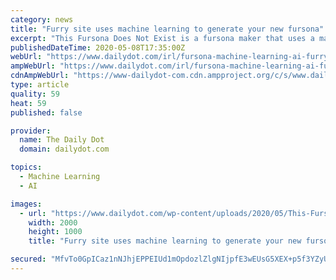 ```yaml
---
category: news
title: "Furry site uses machine learning to generate your new fursona"
excerpt: "This Fursona Does Not Exist is a fursona maker that uses a machine learning AI to generate new furries. It's a glimpse into the furry fandom's future."
publishedDateTime: 2020-05-08T17:35:00Z
webUrl: "https://www.dailydot.com/irl/fursona-machine-learning-ai-furry/"
ampWebUrl: "https://www.dailydot.com/irl/fursona-machine-learning-ai-furry/?amp"
cdnAmpWebUrl: "https://www-dailydot-com.cdn.ampproject.org/c/s/www.dailydot.com/irl/fursona-machine-learning-ai-furry/?amp"
type: article
quality: 59
heat: 59
published: false

provider:
  name: The Daily Dot
  domain: dailydot.com

topics:
  - Machine Learning
  - AI

images:
  - url: "https://www.dailydot.com/wp-content/uploads/2020/05/This-Fursona-Does-Not-Exist.jpg"
    width: 2000
    height: 1000
    title: "Furry site uses machine learning to generate your new fursona"

secured: "MfvTo0GpICaz1nNJhjEPPEIUd1mOpdozlZlgNIjpfE3wEUsG5XEX+p5f3YZyUW4vNgPMNRmJohoTvVpF78yOzTicyJZ9xkpOPLz8J3CyL2ZyD+kMaxeIfZKzIsOJE1EJY8dIm4h9Qaixyw77wIZvY3jNCKALVHPqecDX2Ke4jEWeyg9Waj2ME0itM9j+9/rooeTYWpIn3GsmyhwPj7CdSI7z4A4DsxKoeCEgFGOxa3ShK9WddeX5IvjTgNXkDswLfvopoN2chnFQMvwq8Qp8CZcWW4ekzB12Rrqw8h9mgBq88tMbS55iL0KbVwOXIfM0;KXO9/0+gC/K9nxb3mVsCRg=="
---
```


